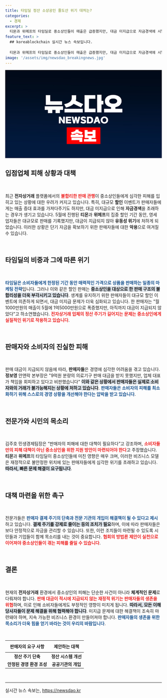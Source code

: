 ```yaml
---
title: 타임딜 정산 소상공인 줄도산 위기 대처는?
categories:
  - 경제
excerpt: >
  티몬과 위메프의 타임딜로 중소상인들이 매출은 급증했지만, 대금 미지급으로 자금경색에 시달리고 있다. 피해 사례가 잇따르며, 판매자들에 대한 실질적인 대책 마련이 절실히 요구되고 있다.
feature_text: >
  ## koreablockchain 실시간 뉴스 속보입니다.

  티몬과 위메프의 타임딜로 중소상인들이 매출은 급증했지만, 대금 미지급으로 자금경색에 시달리고 있다. 피해 사례가 잇따르며, 판매자들에 대한 실질적인 대책 마련이 절실히 요구되고 있다.
image: '/assets/img/newsdao_breakingnews.jpg'
---
```


<p><img src="/assets/img/newsdao_breakingnews.jpg" alt="koreablockchain 속보" /></p>

<h2 data-ke-size="size26">입점업체 피해 상황과 대책</h2>

<p data-ke-size="size16">&nbsp;</p>

<p>최근 <strong>전자상거래</strong> 플랫폼에서의 <b><span style="color: #ee2323;">불합리한 판매 관행</span></b>이 중소상인들에게 심각한 피해를 입히고 있는 상황에 대한 우려가 커지고 있습니다. 특히, 대규모 <strong>할인</strong> 이벤트가 판매자들에게는 매출 증대 효과를 가져다주기도 하지만, 대금 미지급으로 인해 <strong>자금경색</strong>을 초래하는 경우가 생기고 있습니다. 5월에 진행된 <strong>티몬</strong>과 <strong>위메프</strong>의 집중 할인 기간 동안, 영세 업자들은 대규모로 판매를 기록했지만, 대금이 지급되지 않아 <strong>유동성 위기</strong>에 처하게 되었습니다. 이러한 상황은 단기 자금을 확보하기 위한 판매자들에 대한 <strong>악용</strong>으로 여겨질 수 있습니다.</p></p>

<p data-ke-size="size16">&nbsp;</p>

<h2 data-ke-size="size26">타임딜의 비중과 그에 따른 위기</h2>

<p data-ke-size="size16">&nbsp;</p>

<p><b><span style="color: #1a5490;">타임딜은 소비자들에게 한정된 기간 동안 매력적인 가격으로 상품을 판매하는 일종의 마케팅 전략</span></b>입니다. 그러나 이와 같은 할인 판매는 <b><span style="background-color: #21538527;">중소상인을 대상으로 한 판매 구조의 불합리성을 더욱 부각시키고 있습니다</span></b>. 생계를 유지하기 위한 판매자들이 대규모 할인 이벤트에 의존하게 되면서, 대금 미지급 문제가 더욱 심화되고 있습니다. 한 판매자는 "월 1000만원의 매출이 5월에 1억5000만원으로 폭증했지만, 아직까지 대금이 지급되지 않았다"고 하소연했습니다. <b><span style="color: #ee2323;">전자상거래 업체의 정산 주기가 길어지는 문제는 중소상인에게 실질적인 위기로 작용하고 있습니다</span></b>.</p></p>

<p data-ke-size="size16">&nbsp;</p>

<h2 data-ke-size="size26">판매자와 소비자의 진실한 피해</h2>

<p data-ke-size="size16">&nbsp;</p>

<p>판매 대금이 지급되지 않음에 따라, <strong>판매자들</strong>은 경영에 심각한 어려움을 겪고 있습니다. <strong>정보영</strong> 안앤락 본부장은 "9억원 분량의 의료기구 판매 대금을 받지 못했지만, 업체 대표가 책임을 회피하고 있다고 비판했습니다" <b><span style="background-color: #21538527;">이와 같은 상황에서 판매자들은 실제로 소비자와의 거래가 불가능해지는 상황에 처하고 있습니다</span></b>. <b><span style="color: #1a5490;">판매자들은 소비자의 피해를 최소화하기 위해 스스로의 경영 상황을 개선해야 한다는 압박을 받고 있습니다</span></b>.</p></p>

<p data-ke-size="size16">&nbsp;</p>

<h2 data-ke-size="size26">전문가와 시민의 목소리</h2>

<p data-ke-size="size16">&nbsp;</p>

<p>김주호 민생경제팀장은 “판매자의 피해에 대한 대책이 필요하다”고 강조하며, <b><span style="color: #ee2323;">소비자들만의 피해 대책이 아닌 중소상인을 위한 지원 방안이 마련되어야 한다</span></b>고 주장했습니다. <strong>티몬</strong>과 <strong>위메프</strong>의 타임딜이 중소상인들에 미친 영향은 매우 크며, 이러한 비즈니스 모델은 재정적으로 불안정한 위치에 있는 판매자들에게 심각한 위기를 초래하고 있습니다. <b><span style="background-color: #21538527;">따라서, 빠른 문제 해결이 요구됩니다</span></b>.</p></p>

<p data-ke-size="size16">&nbsp;</p>

<h2 data-ke-size="size26">대책 마련을 위한 촉구</h2>

<p data-ke-size="size16">&nbsp;</p>

<p>전문가들은 <b><span style="color: #1a5490;">판매자 결제 주기의 단축과 전문 기관의 개입이 해결책이 될 수 있다고 제시</span></b>하고 있습니다. <b><span style="background-color: #21538527;">결제 주기를 강제로 줄이는 등의 조치가 필요</span></b>하며, 이에 따라 판매자들은 보다 안정적으로 자금을 관리할 수 있습니다. 또한, 이런 조치들이 마련될 수 있도록 시민들과 기업들이 함께 목소리를 내는 것이 중요합니다. <b><span style="color: #ee2323;">협회의 방법론 제안이 실천으로 이어져야 중소상인들이 겪는 피해를 줄일 수 있습니다</span></b>.</p></p>

<p data-ke-size="size16">&nbsp;</p>

<h2 data-ke-size="size26">결론</h2>

<p data-ke-size="size16">&nbsp;</p>

<p>현재의 <strong>전자상거래</strong> 환경에서 중소상인의 피해는 단순한 사건이 아니라 <strong>체계적인 문제</strong>로 다뤄져야 합니다. <b><span style="color: #ee2323;">판매 대금이 적시에 지급되지 않는 재정적 위기는 판매자들의 생존을 위협</span></b>하며, 이로 인해 소비자들에게도 부정적인 영향이 미치게 됩니다. <b><span style="background-color: #21538527;">따라서, 모든 이해당사자들이 문제 해결을 위해 협력해야 합니다</span></b>. 미지급 문제에 대한 해결책이 조속히 마련돼야 하며, 지속 가능한 비즈니스 환경이 만들어져야 합니다. <b><span style="color: #1a5490;">판매자들의 생존을 위한 목소리가 더욱 힘을 얻기 바라는 것이 우리의 바람입니다</span></b>.</p></p>

<p data-ke-size="size16">&nbsp;</p>

<table style="width: 100%;">
    <thead>
        <tr>
            <th style="text-align: center; height: 30px;"><b>판매자의 요구 사항</b></th>
            <th style="text-align: center; height: 30px;"><b>제안하는 대책</b></th>
        </tr>
    </thead>
    <tbody>
        <tr>
            <td style="text-align: center; height: 17px;"><b>정산 주기 단축</b></td>
            <td style="text-align: center; height: 17px;"><b>정산 시스템 개선</b></td>
        </tr>
        <tr>
            <td style="text-align: center; height: 17px;"><b>안정된 경영 환경 조성</b></td>
            <td style="text-align: center; height: 17px;"><b>공공기관의 개입</b></td>
        </tr>
    </tbody>
</table>

<p data-ke-size="size16">&nbsp;</p>

<hr />
실시간 뉴스 속보는, <a href="https://newsdao.kr" rel="dofollow">https://newsdao.kr</a>


